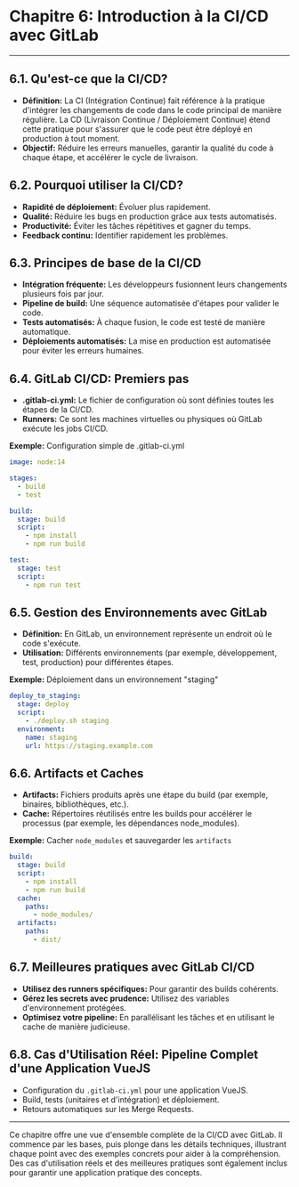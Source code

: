 # Chapitre 6: Introduction à la CI/CD avec GitLab

---

## 6.1. Qu'est-ce que la CI/CD?

- **Définition:** La CI (Intégration Continue) fait référence à la pratique d'intégrer les changements de code dans le code principal de manière régulière. La CD (Livraison Continue / Déploiement Continue) étend cette pratique pour s'assurer que le code peut être déployé en production à tout moment.
- **Objectif:** Réduire les erreurs manuelles, garantir la qualité du code à chaque étape, et accélérer le cycle de livraison.

## 6.2. Pourquoi utiliser la CI/CD?

- **Rapidité de déploiement:** Évoluer plus rapidement.
- **Qualité:** Réduire les bugs en production grâce aux tests automatisés.
- **Productivité:** Éviter les tâches répétitives et gagner du temps.
- **Feedback continu:** Identifier rapidement les problèmes.

## 6.3. Principes de base de la CI/CD

- **Intégration fréquente:** Les développeurs fusionnent leurs changements plusieurs fois par jour.
- **Pipeline de build:** Une séquence automatisée d'étapes pour valider le code.
- **Tests automatisés:** À chaque fusion, le code est testé de manière automatique.
- **Déploiements automatisés:** La mise en production est automatisée pour éviter les erreurs humaines.

## 6.4. GitLab CI/CD: Premiers pas

- **.gitlab-ci.yml:** Le fichier de configuration où sont définies toutes les étapes de la CI/CD.
- **Runners:** Ce sont les machines virtuelles ou physiques où GitLab exécute les jobs CI/CD.
  
**Exemple:** Configuration simple de .gitlab-ci.yml

```yaml
image: node:14

stages:
  - build
  - test

build:
  stage: build
  script:
    - npm install
    - npm run build

test:
  stage: test
  script:
    - npm run test
```

## 6.5. Gestion des Environnements avec GitLab

- **Définition:** En GitLab, un environnement représente un endroit où le code s'exécute.
- **Utilisation:** Différents environnements (par exemple, développement, test, production) pour différentes étapes.

**Exemple:** Déploiement dans un environnement "staging"

```yaml
deploy_to_staging:
  stage: deploy
  script:
    - ./deploy.sh staging
  environment:
    name: staging
    url: https://staging.example.com
```

## 6.6. Artifacts et Caches

- **Artifacts:** Fichiers produits après une étape du build (par exemple, binaires, bibliothèques, etc.).
- **Cache:** Répertoires réutilisés entre les builds pour accélérer le processus (par exemple, les dépendances node_modules).

**Exemple:** Cacher `node_modules` et sauvegarder les `artifacts`

```yaml
build:
  stage: build
  script:
    - npm install
    - npm run build
  cache:
    paths:
      - node_modules/
  artifacts:
    paths:
      - dist/
```

## 6.7. Meilleures pratiques avec GitLab CI/CD

- **Utilisez des runners spécifiques:** Pour garantir des builds cohérents.
- **Gérez les secrets avec prudence:** Utilisez des variables d'environnement protégées.
- **Optimisez votre pipeline:** En parallélisant les tâches et en utilisant le cache de manière judicieuse.

## 6.8. Cas d'Utilisation Réel: Pipeline Complet d'une Application VueJS

- Configuration du `.gitlab-ci.yml` pour une application VueJS.
- Build, tests (unitaires et d'intégration) et déploiement.
- Retours automatiques sur les Merge Requests.

---

Ce chapitre offre une vue d'ensemble complète de la CI/CD avec GitLab. Il commence par les bases, puis plonge dans les détails techniques, illustrant chaque point avec des exemples concrets pour aider à la compréhension. Des cas d'utilisation réels et des meilleures pratiques sont également inclus pour garantir une application pratique des concepts.
